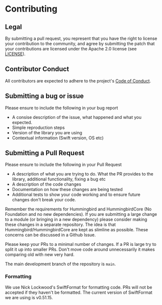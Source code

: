 # Contributing

## Legal
By submitting a pull request, you represent that you have the right to license your contribution to the community, and agree by submitting the patch
that your contributions are licensed under the Apache 2.0 license (see [LICENSE](LICENSE.txt)).

## Contributor Conduct
All contributors are expected to adhere to the project's [Code of Conduct](CODE_OF_CONDUCT.md).

## Submitting a bug or issue
Please ensure to include the following in your bug report
- A consise description of the issue, what happened and what you expected.
- Simple reproduction steps
- Version of the library you are using
- Contextual information (Swift version, OS etc)

## Submitting a Pull Request

Please ensure to include the following in your Pull Request
- A description of what you are trying to do. What the PR provides to the library, additional functionality, fixing a bug etc
- A description of the code changes
- Documentation on how these changes are being tested
- Additional tests to show your code working and to ensure future changes don't break your code.

Remember the requirements for Hummingbird and HummingbirdCore (No Foundation and no new dependencies). If you are submitting a large change to a module (or bringing in a new dependency) please consider making these changes in a separate repository. The idea is that Hummingbird/HummingbirdCore are kept as slimline as possible. These concerns can be discussed in a Github Issue.

Please keep your PRs to a minimal number of changes. If a PR is large try to split it up into smaller PRs. Don't move code around unnecessarily it makes comparing old with new very hard.

The main development branch of the repository is  `main`.

### Formatting

We use Nick Lockwood's SwiftFormat for formatting code. PRs will not be accepted if they haven't be formatted. The current version of SwiftFormat we are using is v0.51.15.